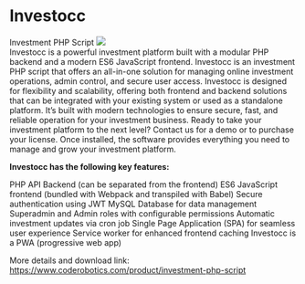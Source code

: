 # Investocc
Investment PHP Script
<img src="https://www.coderobotics.com/frontend/assets/templates/PHP-investment-software.jpg"><br>
Investocc is a powerful investment platform built with a modular PHP backend and a modern ES6 JavaScript frontend. Investocc is an investment PHP script that offers an all-in-one solution for managing online investment operations, admin control, and secure user access. Investocc is designed for flexibility and scalability, offering both frontend and backend solutions that can be integrated with your existing system or used as a standalone platform. It’s built with modern technologies to ensure secure, fast, and reliable operation for your investment business. Ready to take your investment platform to the next level? Contact us for a demo or to purchase your license. Once installed, the software provides everything you need to manage and grow your investment platform.

<b>Investocc has the following key features:</b>

PHP API Backend (can be separated from the frontend)
ES6 JavaScript frontend (bundled with Webpack and transpiled with Babel)
Secure authentication using JWT
MySQL Database for data management
Superadmin and Admin roles with configurable permissions
Automatic investment updates via cron job
Single Page Application (SPA) for seamless user experience
Service worker for enhanced frontend caching
Investocc is a PWA (progressive web app)

More details and download link:
https://www.coderobotics.com/product/investment-php-script
